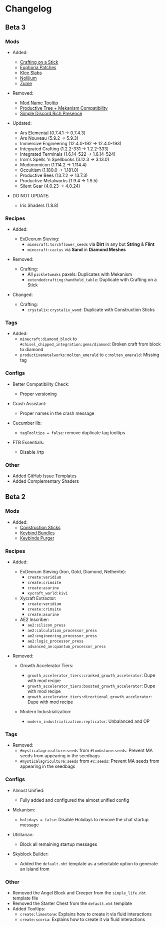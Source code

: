 ﻿# Changelog

## Beta 3

### Mods

- Added:
  - [Crafting on a Stick](https://www.curseforge.com/minecraft/mc-mods/crafting-on-a-stick)
  - [Euphoria Patches](https://www.curseforge.com/minecraft/mc-mods/euphoria-patches)
  - [Klee Slabs](https://www.curseforge.com/minecraft/mc-mods/kleeslabs)
  - [Nolijium](https://www.curseforge.com/minecraft/mc-mods/nolijium)
  - [Zume](https://www.curseforge.com/minecraft/mc-mods/zume)

- Removed:
  - [Mod Name Tooltip](https://www.curseforge.com/minecraft/mc-mods/mod-name-tooltip)
  - [Productive Tree + Mekanism Compatibility](https://www.curseforge.com/minecraft/mc-mods/productive-tree-mekanism-compatibility)
  - [Simple Discord Rich Presence](https://www.curseforge.com/minecraft/mc-mods/simple-discord-rich-presence)

- Updated:
  - Ars Elemental (0.7.4.1 -> 0.7.4.3)
  - Ars Nouveau (5.9.2 -> 5.9.3)
  - Immersive Engineering (12.4.0-192 -> 12.4.0-193)
  - Integrated Crafting (1.2.2-331 -> 1.2.2-333)
  - Integrated Terminals (1.6.14-522 -> 1.6.14-524)
  - Iron's Spells 'n Spellbooks (3.12.3 -> 3.13.0)
  - Modonomicon (1.114.2 -> 1.114.4)
  - Occultism (1.180.0 -> 1.181.0)
  - Productive Bees (13.7.2 -> 13.7.3)
  - Productive Metalworks (1.9.4 -> 1.9.5)
  - Silent Gear (4.0.23 -> 4.0.24)

- DO NOT UPDATE:
  - Iris Shaders (1.8.8)

### Recipes

- Added:
  - ExDeorum Sieving:
    - `minecraft:torchflower_seeds` via **Dirt** in any but **String** & **Flint**
    - `minecraft:cactus` via **Sand** in **Diamond Meshes**

- Removed:
  - Crafting:
    - All `pickletweaks` paxels: Duplicates with Mekanism
    - `extendedcrafting:handheld_table`: Duplicate with Crafting on a Stick

- Changed:
  - Crafting:
    - `crystalix:crystalix_wand`: Duplicate with Construction Sticks

### Tags

- Added: 
  - `minecraft:diamond_block` to `#chisel_chipped_integration:gems/diamond`: Broken craft from block to diamond
  - `productivemetalworks:molten_emerald` to `c:molten_emerald`: Missing tag

### Configs

- Better Compatibility Check:
  - Proper versioning

- Crash Assistant:
  - Proper names in the crash message

- Cucumber lib:
  - `tagTooltips = false`: remove duplicate tag tooltips

- FTB Essentials:
  - Disable /rtp

### Other

- Added GitHub Issue Templates
- Added Complementary Shaders

## Beta 2

### Mods

- Added:
  - [Construction Sticks](https://www.curseforge.com/minecraft/mc-mods/construction-sticks)
  - [Keybind Bundles](https://www.curseforge.com/minecraft/mc-mods/keybind-bundles)
  - [Keybinds Purger](https://www.curseforge.com/minecraft/mc-mods/keybindspurger)

### Recipes

- Added:
  - ExDeorum Sieving (Iron, Gold, Diamond, Netherite):
      - `create:veridium`
      - `create:crimsite`
      - `create:asurine`
      - `xycraft_world:kivi`
  - Xycraft Extractor:
      - `create:veridium`
      - `create:crimsite`
      - `create:asurine`
  - AE2 Inscriber:
    - `ae2:silicon_press`
    - `ae2:calculation_processor_press`
    - `ae2:engineering_processor_press`
    - `ae2:logic_processor_press`
    - `advanced_ae:quantum_processor_press`

- Removed:
  - Growth Accelerator Tiers:
    - `growth_accelerator_tiers:cranked_growth_accelerator`: Dupe with mod recipe
    - `growth_accelerator_tiers:boosted_growth_accelerator`: Dupe with mod recipe
    - `growth_accelerator_tiers:directional_growth_accelerator`: Dupe with mod recipe

  - Modern Industrialization:
    - `modern_industrialization:replicator`: Unbalanced and OP

### Tags

- Removed:
  - `#mysticalagriculture:seeds` from `#tombstone:seeds`: Prevent MA seeds from appearing in the seedbags
  - `#mysticalagriculture:seeds` from `#c:seeds`: Prevent MA seeds from appearing in the seedbags

### Configs

- Almost Unified:
  - Fully added and configured the almost unified config
  
- Mekanism:
  - `holidays = false`: Disable Holidays to remove the chat startup message

- Utilitarian:
  - Block all remaining startup messages

- Skyblock Builder:
  - Added the `default.nbt` template as a selectable option to generate an island from

### Other

- Removed the Angel Block and Creeper from the `simple_life.nbt` template file
- Removed the Starter Chest from the `default.nbt` template
- Added Tooltips:
  - `create:limestone`: Explains how to create it via fluid interactions
  - `create:scoria`: Explains how to create it via fluid interactions

